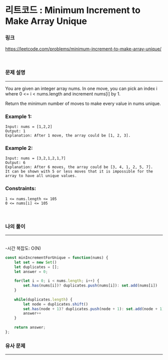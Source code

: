 리트코드 : Minimum Increment to Make Array Unique
===
### 링크
https://leetcode.com/problems/minimum-increment-to-make-array-unique/

<br>

### 문제 설명
---
You are given an integer array nums. In one move, you can pick an index i where 0 <= i < nums.length and increment nums[i] by 1.

Return the minimum number of moves to make every value in nums unique.

### Example 1:
```
Input: nums = [1,2,2]
Output: 1
Explanation: After 1 move, the array could be [1, 2, 3].
```
### Example 2:
```
Input: nums = [3,2,1,2,1,7]
Output: 6
Explanation: After 6 moves, the array could be [3, 4, 1, 2, 5, 7].
It can be shown with 5 or less moves that it is impossible for the array to have all unique values.
```

### Constraints:
```
1 <= nums.length <= 105
0 <= nums[i] <= 105
```
<br>

### 나의 풀이
---
<br>
-시간 복잡도: O(N)

```js
const minIncrementForUnique = function(nums) {
    let set = new Set()
    let duplicates = [];
    let answer = 0;
    
    for(let i = 0; i < nums.length; i++) {
        set.has(nums[i])? duplicates.push(nums[i]): set.add(nums[i])
    }
    
    while(duplicates.length) {
        let node = duplicates.shift()
        set.has(node + 1)? duplicates.push(node + 1): set.add(node + 1)
        answer++
    }
    
    return answer;
};
```
### 유사 문제
---

<br>
